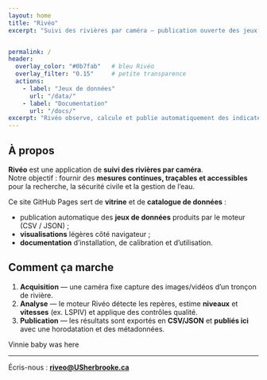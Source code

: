 ```yaml
---
layout: home
title: "Rivéo"
excerpt: "Suivi des rivières par caméra — publication ouverte des jeux de données"


permalink: /
header:
  overlay_color: "#0b7fab"   # bleu Rivéo
  overlay_filter: "0.15"     # petite transparence
  actions:
    - label: "Jeux de données"
      url: "/data/"
    - label: "Documentation"
      url: "/docs/"
excerpt: "Rivéo observe, calcule et publie automatiquement des indicateurs hydrologiques à partir de caméras fixes — les résultats sont disponibles en CSV/JSON et visualisables en ligne."
---
```

## À propos

**Rivéo** est une application de **suivi des rivières par caméra**.  
Notre objectif : fournir des **mesures continues, traçables et accessibles** pour la recherche, la sécurité civile et la gestion de l’eau.

Ce site GitHub Pages sert de **vitrine** et de **catalogue de données** :  
- publication automatique des **jeux de données** produits par le moteur (CSV / JSON) ;
- **visualisations** légères côté navigateur ;
- **documentation** d’installation, de calibration et d’utilisation.

## Comment ça marche

1. **Acquisition** — une caméra fixe capture des images/vidéos d’un tronçon de rivière.  
2. **Analyse** — le moteur Rivéo détecte les repères, estime **niveaux** et **vitesses** (ex. LSPIV) et applique des contrôles qualité.  
3. **Publication** — les résultats sont exportés en **CSV/JSON** et **publiés ici** avec une horodatation et des métadonnées.

Vinnie baby was here

---

Écris-nous : **riveo@USherbrooke.ca** 